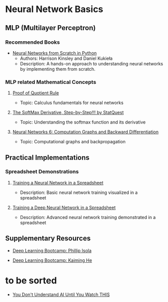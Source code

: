 # Neural Network Basics

## MLP (Multilayer Perceptron) 

### Recommended Books

- [Neural Networks from Scratch in Python](https://nnfs.io)
   - Authors: Harrison Kinsley and Daniel Kukieła
   - Description: A hands-on approach to understanding neural networks by implementing them from scratch.

### MLP related Mathematical Concepts

1. [Proof of Quotient Rule](https://www.youtube.com/watch?v=jxxzbMxihjQ)
   - Topic: Calculus fundamentals for neural networks

2. [The SoftMax Derivative, Step-by-Step!!! by StatQuest](https://www.youtube.com/watch?v=M59JElEPgIg)
   - Topic: Understanding the softmax function and its derivative

3. [Neural Networks 6: Computation Graphs and Backward Differentiation](https://www.youtube.com/watch?v=hM74RH82LyI)
   - Topic: Computational graphs and backpropagation

## Practical Implementations

### Spreadsheet Demonstrations

1. [Training a Neural Network in a Spreadsheet](https://www.youtube.com/watch?v=fjfZZ6S1ad4)
   - Description: Basic neural network training visualized in a spreadsheet

2. [Training a Deep Neural Network in a Spreadsheet](https://www.youtube.com/watch?v=1zwnPt73pow)
   - Description: Advanced neural network training demonstrated in a spreadsheet

## Supplementary Resources

- [Deep Learning Bootcamp: Phillip Isola](https://www.youtube.com/watch?v=UEJqxSVtfY0)

- [Deep Learning Bootcamp: Kaiming He](https://www.youtube.com/watch?v=D_jt-xO_RmI)

# to be sorted

- [You Don't Understand AI Until You Watch THIS](https://www.youtube.com/watch?v=1aM1KYvl4Dw)
